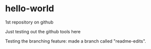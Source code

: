 # hello-world
1st repository on github

Just testing out the github tools here

Testing the branching feature: made a branch called "readme-edits".
